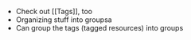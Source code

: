 - Check out [[Tags]], too
- Organizing stuff into groupsa
- Can group the tags (tagged resources) into groups